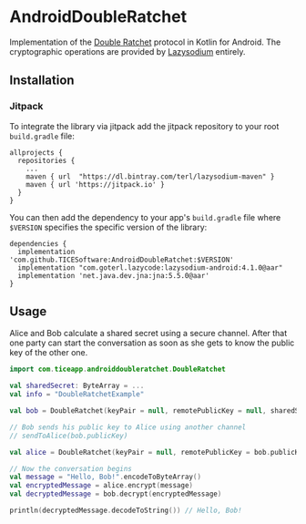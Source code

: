 # AndroidDoubleRatchet

Implementation of the <a href="https://www.signal.org/docs/specifications/doubleratchet/#external-functions">Double Ratchet</a> protocol in Kotlin for Android. The cryptographic operations are provided by <a href="https://github.com/terl/lazysodium-android.git">Lazysodium</a> entirely.

## Installation

### Jitpack
To integrate the library via jitpack add the jitpack repository to your root `build.gradle` file:

```
allprojects {
  repositories {
    ...
    maven { url  "https://dl.bintray.com/terl/lazysodium-maven" }
    maven { url 'https://jitpack.io' }
  }
}
```

You can then add the dependency to your app's `build.gradle` file where `$VERSION` specifies the specific version of the library:

```
dependencies {
  implementation 'com.github.TICESoftware:AndroidDoubleRatchet:$VERSION'
  implementation "com.goterl.lazycode:lazysodium-android:4.1.0@aar"
  implementation 'net.java.dev.jna:jna:5.5.0@aar'
}
 ```


## Usage

Alice and Bob calculate a shared secret using a secure channel. After that one party can start the conversation as soon as she gets to know the public key of the other one.

```kotlin
import com.ticeapp.androiddoubleratchet.DoubleRatchet

val sharedSecret: ByteArray = ...
val info = "DoubleRatchetExample"

val bob = DoubleRatchet(keyPair = null, remotePublicKey = null, sharedSecret = sharedSecret, maxSkip = 20, maxCache = 20, info = info)

// Bob sends his public key to Alice using another channel
// sendToAlice(bob.publicKey)

val alice = DoubleRatchet(keyPair = null, remotePublicKey = bob.publicKey, sharedSecret = sharedSecret, maxSkip = 20, maxCache = 20, info = info)

// Now the conversation begins
val message = "Hello, Bob!".encodeToByteArray()
val encryptedMessage = alice.encrypt(message)
val decryptedMessage = bob.decrypt(encryptedMessage)

println(decryptedMessage.decodeToString()) // Hello, Bob!
```
